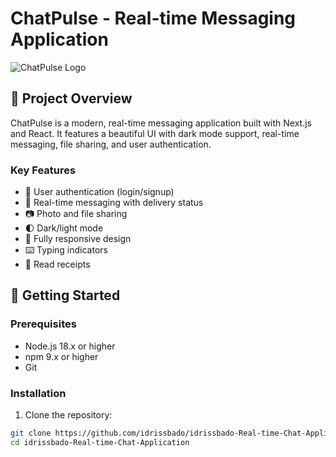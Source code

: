 # ChatPulse - Real-time Messaging Application

![ChatPulse Logo](https://placeholder.svg?height=100&width=300&text=ChatPulse)

## 📱 Project Overview

ChatPulse is a modern, real-time messaging application built with Next.js and React. It features a beautiful UI with dark mode support, real-time messaging, file sharing, and user authentication.

### Key Features

- 🔐 User authentication (login/signup)
- 💬 Real-time messaging with delivery status
- 📷 Photo and file sharing
- 🌓 Dark/light mode
- 📱 Fully responsive design
- ⌨️ Typing indicators
- 🔔 Read receipts

## 🚀 Getting Started

### Prerequisites

- Node.js 18.x or higher
- npm 9.x or higher
- Git

### Installation

1. Clone the repository:

```bash
git clone https://github.com/idrissbado/idrissbado-Real-time-Chat-Application.git
cd idrissbado-Real-time-Chat-Application
